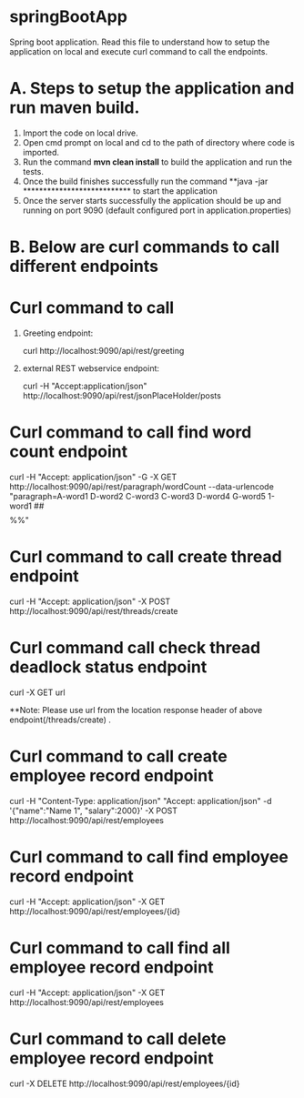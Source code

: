 # springBootApp
Spring boot application.
Read this file to understand how to setup the application on local and execute curl command to call the endpoints.

# A. Steps to setup the application and run maven build.

  1. Import the code on local drive.
  2. Open cmd prompt on local and cd to the path of directory where code is imported.
  3. Run the command **mvn clean install** to build the application and run the tests.
  4. Once the build finishes successfully run the command **java -jar *************************** to start the application          
  5. Once the server starts successfully the application should be up and running on port 9090 (default configured port in               application.properties)

# B. Below are curl commands to call different endpoints
 
# Curl command to call 

  1.  Greeting endpoint:
  
        curl http://localhost:9090/api/rest/greeting

  2. external REST webservice endpoint:

        curl -H "Accept:application/json" http://localhost:9090/api/rest/jsonPlaceHolder/posts

# Curl command to call find word count endpoint 

curl -H "Accept: application/json" -G -X GET http://localhost:9090/api/rest/paragraph/wordCount --data-urlencode "paragraph=A-word1 D-word2 C-word3 C-word3 D-word4     G-word5 1-word1 ##$$%% ##$$%%"

# Curl command to call create thread endpoint

curl -H "Accept: application/json" -X POST http://localhost:9090/api/rest/threads/create

# Curl command call check thread deadlock status endpoint

curl -X GET url

**Note: Please use url from the location response header of above endpoint(/threads/create) .

# Curl command to call create employee record endpoint

curl -H "Content-Type: application/json"  "Accept: application/json" -d '{"name":"Name 1", "salary":2000}' -X POST http://localhost:9090/api/rest/employees

# Curl command to call find employee record endpoint

curl -H "Accept: application/json" -X GET http://localhost:9090/api/rest/employees/{id}

# Curl command to call find all employee record endpoint

curl -H "Accept: application/json" -X GET http://localhost:9090/api/rest/employees

# Curl command to call delete employee record endpoint

curl -X DELETE http://localhost:9090/api/rest/employees/{id}
